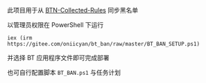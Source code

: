 此项目用于从 [BTN-Collected-Rules](https://github.com/PBH-BTN/BTN-Collected-Rules) 同步黑名单

以管理员权限在 PowerShell 下运行

`iex (irm https://gitee.com/oniicyan/bt_ban/raw/master/BT_BAN_SETUP.ps1)`

并选择 BT 应用程序文件即可完成部署

也可自行配置脚本 `BT_BAN.ps1` 与任务计划